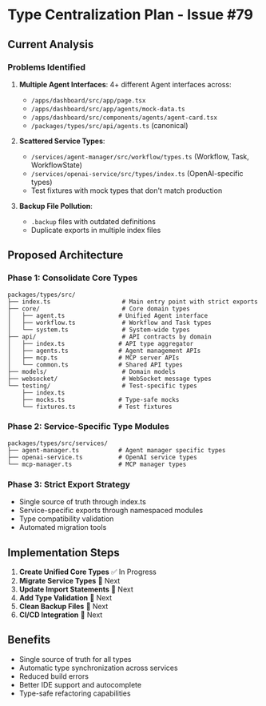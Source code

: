 # Type Centralization Plan - Issue #79

## Current Analysis

### Problems Identified
1. **Multiple Agent Interfaces**: 4+ different Agent interfaces across:
   - `/apps/dashboard/src/app/page.tsx`
   - `/apps/dashboard/src/app/agents/mock-data.ts`
   - `/apps/dashboard/src/components/agents/agent-card.tsx`
   - `/packages/types/src/api/agents.ts` (canonical)

2. **Scattered Service Types**:
   - `/services/agent-manager/src/workflow/types.ts` (Workflow, Task, WorkflowState)
   - `/services/openai-service/src/types/index.ts` (OpenAI-specific types)
   - Test fixtures with mock types that don't match production

3. **Backup File Pollution**:
   - `.backup` files with outdated definitions
   - Duplicate exports in multiple index files

## Proposed Architecture

### Phase 1: Consolidate Core Types
```
packages/types/src/
├── index.ts                    # Main entry point with strict exports
├── core/                       # Core domain types
│   ├── agent.ts               # Unified Agent interface
│   ├── workflow.ts             # Workflow and Task types
│   └── system.ts               # System-wide types
├── api/                        # API contracts by domain
│   ├── index.ts               # API type aggregator
│   ├── agents.ts              # Agent management APIs
│   ├── mcp.ts                 # MCP server APIs
│   └── common.ts              # Shared API types
├── models/                     # Domain models
├── websocket/                  # WebSocket message types
└── testing/                    # Test-specific types
    ├── index.ts
    ├── mocks.ts               # Type-safe mocks
    └── fixtures.ts            # Test fixtures
```

### Phase 2: Service-Specific Type Modules
```
packages/types/src/services/
├── agent-manager.ts           # Agent manager specific types
├── openai-service.ts          # OpenAI service types
└── mcp-manager.ts             # MCP manager types
```

### Phase 3: Strict Export Strategy
- Single source of truth through index.ts
- Service-specific exports through namespaced modules
- Type compatibility validation
- Automated migration tools

## Implementation Steps

1. **Create Unified Core Types** ✅ In Progress
2. **Migrate Service Types** 🔄 Next
3. **Update Import Statements** 🔄 Next
4. **Add Type Validation** 🔄 Next
5. **Clean Backup Files** 🔄 Next
6. **CI/CD Integration** 🔄 Next

## Benefits
- Single source of truth for all types
- Automatic type synchronization across services
- Reduced build errors
- Better IDE support and autocomplete
- Type-safe refactoring capabilities